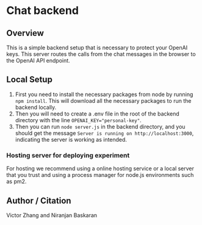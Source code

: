 # Chat backend

## Overview

This is a simple backend setup that is necessary to protect your OpenAI keys. This server routes the calls from the chat messages in the browser to the OpenAI API endpoint. 

## Local Setup

  1. First you need to install the necessary packages from node by running ```npm install```. This will download all the necessary packages to run the backend locally.
  2. Then you will need to create a .env file in the root of the backend directory with the line ```OPENAI_KEY="personal-key"```.
  3. Then you can run ```node server.js``` in the backend directory, and you should get the message ```Server is running on http://localhost:3000```, indicating the server is working as intended. 

### Hosting server for deploying experiment

For hosting we recommend using a online hosting service or a local server that you trust and using a process manager for node.js environments such as pm2. 

## Author / Citation

Victor Zhang and Niranjan Baskaran
